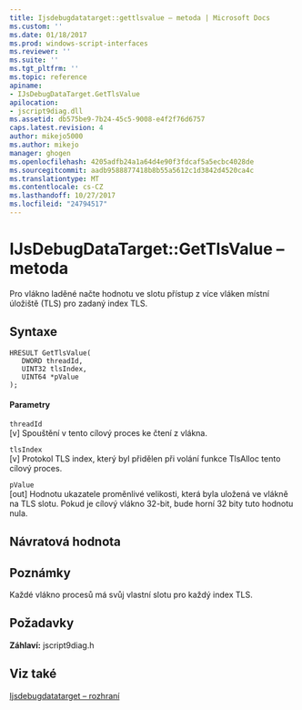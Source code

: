 ```yaml
---
title: Ijsdebugdatatarget::gettlsvalue – metoda | Microsoft Docs
ms.custom: ''
ms.date: 01/18/2017
ms.prod: windows-script-interfaces
ms.reviewer: ''
ms.suite: ''
ms.tgt_pltfrm: ''
ms.topic: reference
apiname:
- IJsDebugDataTarget.GetTlsValue
apilocation:
- jscript9diag.dll
ms.assetid: db575be9-7b24-45c5-9008-e4f2f76d6757
caps.latest.revision: 4
author: mikejo5000
ms.author: mikejo
manager: ghogen
ms.openlocfilehash: 4205adfb24a1a64d4e90f3fdcaf5a5ecbc4028de
ms.sourcegitcommit: aadb9588877418b8b55a5612c1d3842d4520ca4c
ms.translationtype: MT
ms.contentlocale: cs-CZ
ms.lasthandoff: 10/27/2017
ms.locfileid: "24794517"
---
```

# <a name="ijsdebugdatatargetgettlsvalue-method"></a>IJsDebugDataTarget::GetTlsValue – metoda
Pro vlákno laděné načte hodnotu ve slotu přístup z více vláken místní úložiště (TLS) pro zadaný index TLS.  
  
## <a name="syntax"></a>Syntaxe  
  
```  
HRESULT GetTlsValue(  
   DWORD threadId,  
   UINT32 tlsIndex,  
   UINT64 *pValue  
);  
```  
  
#### <a name="parameters"></a>Parametry  
 `threadId`  
 [v] Spouštění v tento cílový proces ke čtení z vlákna.  
  
 `tlsIndex`  
 [v] Protokol TLS index, který byl přidělen při volání funkce TlsAlloc tento cílový proces.  
  
 `pValue`  
 [out] Hodnotu ukazatele proměnlivé velikosti, která byla uložená ve vlákně na TLS slotu. Pokud je cílový vlákno 32-bit, bude horní 32 bity tuto hodnotu nula.  
  
## <a name="return-value"></a>Návratová hodnota  
  
## <a name="remarks"></a>Poznámky  
 Každé vlákno procesů má svůj vlastní slotu pro každý index TLS.  
  
## <a name="requirements"></a>Požadavky  
 **Záhlaví:** jscript9diag.h  
  
## <a name="see-also"></a>Viz také  
 [Ijsdebugdatatarget – rozhraní](../../winscript/reference/ijsdebugdatatarget-interface.md)